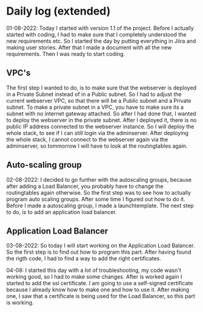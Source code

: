 # Daily log (extended)

01-08-2022: Today I started with version 1.1 of the project. Before I actually started with coding, I had to make sure that I completely understood the new requirements etc. So I started the day by putting everything in Jiira and making user stories. After that I made a document with all the new requirements. Then I was ready to start coding.

## VPC's

The first step I wanted to do, is to make sure that the webserver is deployed in a Private Subnet instead of in a Public subnet. So I had to adjust the current webserver VPC, so that there will be a Public subnet and a Private subnet. To make a private subnet in a VPC, you have to make sure its a subnet with no internet gateway attached. So after I had done that, I wanted to deploy the webserver in the private subnet. After I deployed it, there is no public IP address connected to the webserver instance. So I will deploy the whole stack, to see if I can still login via the adminserver. After deploying the whole stack, I cannot connect to the webserver again via the adminserver, so tommorrow I will have to look at the routingtables again. 

## Auto-scaling group

02-08-2022: I decided to go further with the autoscaling groups, because after adding a Load Balancer, you probably have to change the routingtables again otherwise. So the first step was to see how to actually program auto scaling groups. After some time I figured out how to do it. Before I made a autoscaling group, I made a launchtemplate. The next step to do, is to add an application load balancer.

## Application Load Balancer

03-08-2022: So today I will start working on the Application Load Balancer. So the first step is to find out how to program this part. After having found the rigth code, I had to find a way to add the right certificates. 

04-08: I started this day with a lot of troubleshooting, my code wasn't working good, so I had to make some changes. After is worked again I started to add the ssl certificate. I am going to use a self-signed certificate because I already know how to make one and how to use it. After making one, I saw that a certificate is being used for the Load Balancer, so this part is working.   